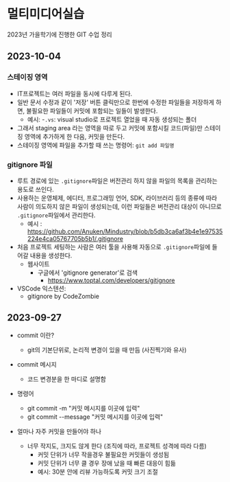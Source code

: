 # 멀티미디어실습

2023년 가을학기에 진행한 GIT 수업 정리

## 2023-10-04
### 스테이징 영역
- IT프로젝트는 여러 파일을 동시에 다루게 된다.
- 일반 문서 수정과 같이 '저장' 버튼 클릭만으로 한번에 수정한 파일들을 저장하게 하면, 불필요한 파일들이 커밋에 포함되는 일들이 발생한다.
  - 예시:
    -`.vs`: visual studio로 프로젝트 열었을 때 자동 생성되는 폴더
- 그래서 staging area 라는 영역을 따로 두고 커밋에 포함시킬 코드(파일)만 스테이징 영역에 추가하게 한 다음, 커밋을 만든다.
- 스테이징 영역에 파일을 추가할 때 쓰는 명령어: `git add 파일명`
### gitignore 파일
- 루트 경로에 있는 `.gitignore`파일은 버전관리 하지 않을 파일의 목록을 관리하는 용도로 쓰인다.
- 사용하는 운영체제, 에디터, 프로그래밍 언어, SDK, 라이브러리 등의 종류에 따라 사람이 의도하지 않은 파일이 생성되는데, 이런 파일들은 버전관리 대상이 아니므로 `.gitignore`파일에서 관리한다.
  - 예시 : https://github.com/Anuken/Mindustry/blob/b5db3ca6af3b4e1e97535224e4ca05767705b5b1/.gitignore
- 처음 프로젝트 세팅하는 사람은 여러 툴을 사용해 자동으로 `.gitignore`파일에 들어갈 내용을 생성한다.
  - 웹사이트
    - 구글에서 'gitignore generator'로 검색
      - https://www.toptal.com/developers/gitignore
- VSCode 익스텐션:
  - gitignore by CodeZombie

## 2023-09-27
- commit 이란? 
  - git의 기본단위로, 논리적 변경이 있을 때 만듬
(사진찍기와 유사)

- commit 메시지
  - 코드 변경분을 한 마디로 설명함

- 명령어
  - git commit -m "커밋 메시지를 이곳에 입력"
  - git commit --message "커밋 메시지를 이곳에 입력"

- 얼마나 자주 커밋을 만들어야 하나
  - 너무 작지도, 크지도 않게 한다 (조직에 따라, 프로젝트 성격에 따라 다름)
    - 커밋 단위가 너무 작을경우 불필요한 커밋들이 생성됨
    - 커밋 단위가 너무 클 경우 장애 났을 때 빠른 대응이 힘듦
    - 예시: 30분 안에 리뷰 가능하도록 커밋 크기 조절

